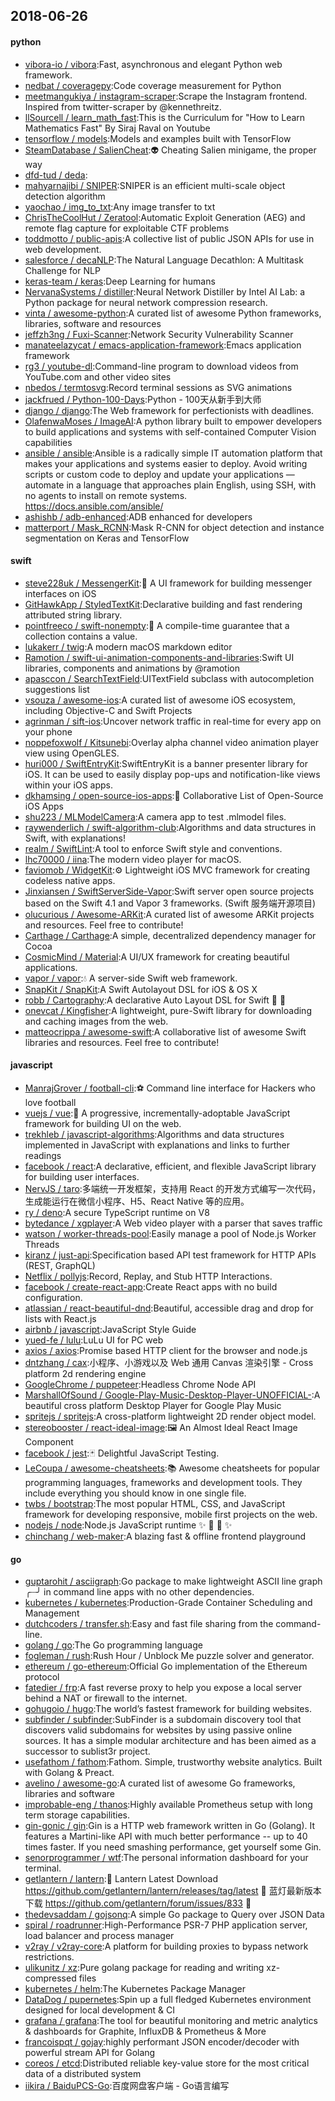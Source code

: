 ## 2018-06-26

#### python
* [vibora-io / vibora](https://github.com/vibora-io/vibora):Fast, asynchronous and elegant Python web framework.
* [nedbat / coveragepy](https://github.com/nedbat/coveragepy):Code coverage measurement for Python
* [meetmangukiya / instagram-scraper](https://github.com/meetmangukiya/instagram-scraper):Scrape the Instagram frontend. Inspired from twitter-scraper by @kennethreitz.
* [llSourcell / learn_math_fast](https://github.com/llSourcell/learn_math_fast):This is the Curriculum for "How to Learn Mathematics Fast" By Siraj Raval on Youtube
* [tensorflow / models](https://github.com/tensorflow/models):Models and examples built with TensorFlow
* [SteamDatabase / SalienCheat](https://github.com/SteamDatabase/SalienCheat):👽
Cheating Salien minigame, the proper way
* [dfd-tud / deda](https://github.com/dfd-tud/deda):
* [mahyarnajibi / SNIPER](https://github.com/mahyarnajibi/SNIPER):SNIPER is an efficient multi-scale object detection algorithm
* [yaochao / img_to_txt](https://github.com/yaochao/img_to_txt):Any image transfer to txt
* [ChrisTheCoolHut / Zeratool](https://github.com/ChrisTheCoolHut/Zeratool):Automatic Exploit Generation (AEG) and remote flag capture for exploitable CTF problems
* [toddmotto / public-apis](https://github.com/toddmotto/public-apis):A collective list of public JSON APIs for use in web development.
* [salesforce / decaNLP](https://github.com/salesforce/decaNLP):The Natural Language Decathlon: A Multitask Challenge for NLP
* [keras-team / keras](https://github.com/keras-team/keras):Deep Learning for humans
* [NervanaSystems / distiller](https://github.com/NervanaSystems/distiller):Neural Network Distiller by Intel AI Lab: a Python package for neural network compression research.
* [vinta / awesome-python](https://github.com/vinta/awesome-python):A curated list of awesome Python frameworks, libraries, software and resources
* [jeffzh3ng / Fuxi-Scanner](https://github.com/jeffzh3ng/Fuxi-Scanner):Network Security Vulnerability Scanner
* [manateelazycat / emacs-application-framework](https://github.com/manateelazycat/emacs-application-framework):Emacs application framework
* [rg3 / youtube-dl](https://github.com/rg3/youtube-dl):Command-line program to download videos from YouTube.com and other video sites
* [nbedos / termtosvg](https://github.com/nbedos/termtosvg):Record terminal sessions as SVG animations
* [jackfrued / Python-100-Days](https://github.com/jackfrued/Python-100-Days):Python - 100天从新手到大师
* [django / django](https://github.com/django/django):The Web framework for perfectionists with deadlines.
* [OlafenwaMoses / ImageAI](https://github.com/OlafenwaMoses/ImageAI):A python library built to empower developers to build applications and systems with self-contained Computer Vision capabilities
* [ansible / ansible](https://github.com/ansible/ansible):Ansible is a radically simple IT automation platform that makes your applications and systems easier to deploy. Avoid writing scripts or custom code to deploy and update your applications — automate in a language that approaches plain English, using SSH, with no agents to install on remote systems. https://docs.ansible.com/ansible/
* [ashishb / adb-enhanced](https://github.com/ashishb/adb-enhanced):ADB enhanced for developers
* [matterport / Mask_RCNN](https://github.com/matterport/Mask_RCNN):Mask R-CNN for object detection and instance segmentation on Keras and TensorFlow

#### swift
* [steve228uk / MessengerKit](https://github.com/steve228uk/MessengerKit):💬
A UI framework for building messenger interfaces on iOS
* [GitHawkApp / StyledTextKit](https://github.com/GitHawkApp/StyledTextKit):Declarative building and fast rendering attributed string library.
* [pointfreeco / swift-nonempty](https://github.com/pointfreeco/swift-nonempty):🎁
A compile-time guarantee that a collection contains a value.
* [lukakerr / twig](https://github.com/lukakerr/twig):A modern macOS markdown editor
* [Ramotion / swift-ui-animation-components-and-libraries](https://github.com/Ramotion/swift-ui-animation-components-and-libraries):Swift UI libraries, components and animations by @ramotion
* [apasccon / SearchTextField](https://github.com/apasccon/SearchTextField):UITextField subclass with autocompletion suggestions list
* [vsouza / awesome-ios](https://github.com/vsouza/awesome-ios):A curated list of awesome iOS ecosystem, including Objective-C and Swift Projects
* [agrinman / sift-ios](https://github.com/agrinman/sift-ios):Uncover network traffic in real-time for every app on your phone
* [noppefoxwolf / Kitsunebi](https://github.com/noppefoxwolf/Kitsunebi):Overlay alpha channel video animation player view using OpenGLES.
* [huri000 / SwiftEntryKit](https://github.com/huri000/SwiftEntryKit):SwiftEntryKit is a banner presenter library for iOS. It can be used to easily display pop-ups and notification-like views within your iOS apps.
* [dkhamsing / open-source-ios-apps](https://github.com/dkhamsing/open-source-ios-apps):📱
Collaborative List of Open-Source iOS Apps
* [shu223 / MLModelCamera](https://github.com/shu223/MLModelCamera):A camera app to test .mlmodel files.
* [raywenderlich / swift-algorithm-club](https://github.com/raywenderlich/swift-algorithm-club):Algorithms and data structures in Swift, with explanations!
* [realm / SwiftLint](https://github.com/realm/SwiftLint):A tool to enforce Swift style and conventions.
* [lhc70000 / iina](https://github.com/lhc70000/iina):The modern video player for macOS.
* [faviomob / WidgetKit](https://github.com/faviomob/WidgetKit):⚙️
Lightweight iOS MVC framework for creating codeless native apps.
* [Jinxiansen / SwiftServerSide-Vapor](https://github.com/Jinxiansen/SwiftServerSide-Vapor):Swift server open source projects based on the Swift 4.1 and Vapor 3 frameworks. (Swift 服务端开源项目)
* [olucurious / Awesome-ARKit](https://github.com/olucurious/Awesome-ARKit):A curated list of awesome ARKit projects and resources. Feel free to contribute!
* [Carthage / Carthage](https://github.com/Carthage/Carthage):A simple, decentralized dependency manager for Cocoa
* [CosmicMind / Material](https://github.com/CosmicMind/Material):A UI/UX framework for creating beautiful applications.
* [vapor / vapor](https://github.com/vapor/vapor):💧
A server-side Swift web framework.
* [SnapKit / SnapKit](https://github.com/SnapKit/SnapKit):A Swift Autolayout DSL for iOS & OS X
* [robb / Cartography](https://github.com/robb/Cartography):A declarative Auto Layout DSL for Swift
📱
📐
* [onevcat / Kingfisher](https://github.com/onevcat/Kingfisher):A lightweight, pure-Swift library for downloading and caching images from the web.
* [matteocrippa / awesome-swift](https://github.com/matteocrippa/awesome-swift):A collaborative list of awesome Swift libraries and resources. Feel free to contribute!

#### javascript
* [ManrajGrover / football-cli](https://github.com/ManrajGrover/football-cli):⚽ Command line interface for Hackers who love football
* [vuejs / vue](https://github.com/vuejs/vue):🖖
A progressive, incrementally-adoptable JavaScript framework for building UI on the web.
* [trekhleb / javascript-algorithms](https://github.com/trekhleb/javascript-algorithms):Algorithms and data structures implemented in JavaScript with explanations and links to further readings
* [facebook / react](https://github.com/facebook/react):A declarative, efficient, and flexible JavaScript library for building user interfaces.
* [NervJS / taro](https://github.com/NervJS/taro):多端统一开发框架，支持用 React 的开发方式编写一次代码，生成能运行在微信小程序、H5、React Native 等的应用。
* [ry / deno](https://github.com/ry/deno):A secure TypeScript runtime on V8
* [bytedance / xgplayer](https://github.com/bytedance/xgplayer):A Web video player with a parser that saves traffic
* [watson / worker-threads-pool](https://github.com/watson/worker-threads-pool):Easily manage a pool of Node.js Worker Threads
* [kiranz / just-api](https://github.com/kiranz/just-api):Specification based API test framework for HTTP APIs (REST, GraphQL)
* [Netflix / pollyjs](https://github.com/Netflix/pollyjs):Record, Replay, and Stub HTTP Interactions.
* [facebook / create-react-app](https://github.com/facebook/create-react-app):Create React apps with no build configuration.
* [atlassian / react-beautiful-dnd](https://github.com/atlassian/react-beautiful-dnd):Beautiful, accessible drag and drop for lists with React.js
* [airbnb / javascript](https://github.com/airbnb/javascript):JavaScript Style Guide
* [yued-fe / lulu](https://github.com/yued-fe/lulu):LuLu UI for PC web
* [axios / axios](https://github.com/axios/axios):Promise based HTTP client for the browser and node.js
* [dntzhang / cax](https://github.com/dntzhang/cax):小程序、小游戏以及 Web 通用 Canvas 渲染引擎 - Cross platform 2d rendering engine
* [GoogleChrome / puppeteer](https://github.com/GoogleChrome/puppeteer):Headless Chrome Node API
* [MarshallOfSound / Google-Play-Music-Desktop-Player-UNOFFICIAL-](https://github.com/MarshallOfSound/Google-Play-Music-Desktop-Player-UNOFFICIAL-):A beautiful cross platform Desktop Player for Google Play Music
* [spritejs / spritejs](https://github.com/spritejs/spritejs):A cross-platform lightweight 2D render object model.
* [stereobooster / react-ideal-image](https://github.com/stereobooster/react-ideal-image):🖼️
An Almost Ideal React Image Component
* [facebook / jest](https://github.com/facebook/jest):🃏
Delightful JavaScript Testing.
* [LeCoupa / awesome-cheatsheets](https://github.com/LeCoupa/awesome-cheatsheets):📚
Awesome cheatsheets for popular programming languages, frameworks and development tools. They include everything you should know in one single file.
* [twbs / bootstrap](https://github.com/twbs/bootstrap):The most popular HTML, CSS, and JavaScript framework for developing responsive, mobile first projects on the web.
* [nodejs / node](https://github.com/nodejs/node):Node.js JavaScript runtime
✨
🐢
🚀
✨
* [chinchang / web-maker](https://github.com/chinchang/web-maker):A blazing fast & offline frontend playground

#### go
* [guptarohit / asciigraph](https://github.com/guptarohit/asciigraph):Go package to make lightweight ASCII line graph ╭┈╯ in command line apps with no other dependencies.
* [kubernetes / kubernetes](https://github.com/kubernetes/kubernetes):Production-Grade Container Scheduling and Management
* [dutchcoders / transfer.sh](https://github.com/dutchcoders/transfer.sh):Easy and fast file sharing from the command-line.
* [golang / go](https://github.com/golang/go):The Go programming language
* [fogleman / rush](https://github.com/fogleman/rush):Rush Hour / Unblock Me puzzle solver and generator.
* [ethereum / go-ethereum](https://github.com/ethereum/go-ethereum):Official Go implementation of the Ethereum protocol
* [fatedier / frp](https://github.com/fatedier/frp):A fast reverse proxy to help you expose a local server behind a NAT or firewall to the internet.
* [gohugoio / hugo](https://github.com/gohugoio/hugo):The world’s fastest framework for building websites.
* [subfinder / subfinder](https://github.com/subfinder/subfinder):SubFinder is a subdomain discovery tool that discovers valid subdomains for websites by using passive online sources. It has a simple modular architecture and has been aimed as a successor to sublist3r project.
* [usefathom / fathom](https://github.com/usefathom/fathom):Fathom. Simple, trustworthy website analytics. Built with Golang & Preact.
* [avelino / awesome-go](https://github.com/avelino/awesome-go):A curated list of awesome Go frameworks, libraries and software
* [improbable-eng / thanos](https://github.com/improbable-eng/thanos):Highly available Prometheus setup with long term storage capabilities.
* [gin-gonic / gin](https://github.com/gin-gonic/gin):Gin is a HTTP web framework written in Go (Golang). It features a Martini-like API with much better performance -- up to 40 times faster. If you need smashing performance, get yourself some Gin.
* [senorprogrammer / wtf](https://github.com/senorprogrammer/wtf):The personal information dashboard for your terminal.
* [getlantern / lantern](https://github.com/getlantern/lantern):🔴
Lantern Latest Download https://github.com/getlantern/lantern/releases/tag/latest
🔴
蓝灯最新版本下载 https://github.com/getlantern/forum/issues/833
🔴
* [thedevsaddam / gojsonq](https://github.com/thedevsaddam/gojsonq):A simple Go package to Query over JSON Data
* [spiral / roadrunner](https://github.com/spiral/roadrunner):High-Performance PSR-7 PHP application server, load balancer and process manager
* [v2ray / v2ray-core](https://github.com/v2ray/v2ray-core):A platform for building proxies to bypass network restrictions.
* [ulikunitz / xz](https://github.com/ulikunitz/xz):Pure golang package for reading and writing xz-compressed files
* [kubernetes / helm](https://github.com/kubernetes/helm):The Kubernetes Package Manager
* [DataDog / pupernetes](https://github.com/DataDog/pupernetes):Spin up a full fledged Kubernetes environment designed for local development & CI
* [grafana / grafana](https://github.com/grafana/grafana):The tool for beautiful monitoring and metric analytics & dashboards for Graphite, InfluxDB & Prometheus & More
* [francoispqt / gojay](https://github.com/francoispqt/gojay):highly performant JSON encoder/decoder with powerful stream API for Golang
* [coreos / etcd](https://github.com/coreos/etcd):Distributed reliable key-value store for the most critical data of a distributed system
* [iikira / BaiduPCS-Go](https://github.com/iikira/BaiduPCS-Go):百度网盘客户端 - Go语言编写

